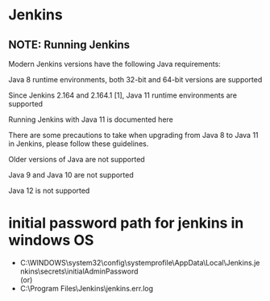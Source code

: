 # Jenkins 


## NOTE: Running Jenkins
Modern Jenkins versions have the following Java requirements:

Java 8 runtime environments, both 32-bit and 64-bit versions are supported

Since Jenkins 2.164 and 2.164.1 [1], Java 11 runtime environments are supported

Running Jenkins with Java 11 is documented here

There are some precautions to take when upgrading from Java 8 to Java 11 in Jenkins, please follow these guidelines.

Older versions of Java are not supported

Java 9 and Java 10 are not supported

Java 12 is not supported


# initial password path for jenkins in windows OS

* C:\WINDOWS\system32\config\systemprofile\AppData\Local\Jenkins\.jenkins\secrets\initialAdminPassword 
<br>(or)<br>
* C:\Program Files\Jenkins\jenkins.err.log

